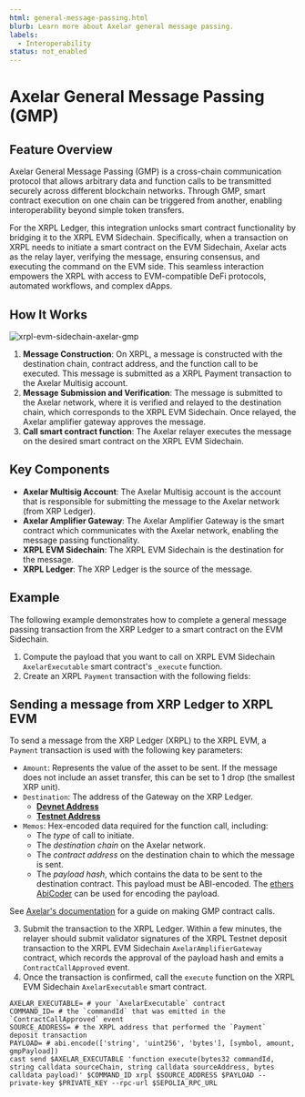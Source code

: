 ```yaml
---
html: general-message-passing.html
blurb: Learn more about Axelar general message passing.
labels:
  - Interoperability
status: not_enabled
---
```


# Axelar General Message Passing (GMP)

## Feature Overview

Axelar General Message Passing (GMP) is a cross-chain communication protocol that allows arbitrary data and function calls to be transmitted securely across different blockchain networks. Through GMP, smart contract execution on one chain can be triggered from another, enabling interoperability beyond simple token transfers.

For the XRPL Ledger, this integration unlocks smart contract functionality by bridging it to the XRPL EVM Sidechain. Specifically, when a transaction on XRPL needs to initiate a smart contract on the EVM Sidechain, Axelar acts as the relay layer, verifying the message, ensuring consensus, and executing the command on the EVM side. This seamless interaction empowers the XRPL with access to EVM-compatible DeFi protocols, automated workflows, and complex dApps.

## How It Works

![xrpl-evm-sidechain-axelar-gmp](./img/evm-sidechain-axelar-gmp.png)

1. **Message Construction**: On XRPL, a message is constructed with the destination chain, contract address, and the function call to be executed. This message is submitted as a XRPL Payment transaction to the Axelar Multisig account.
2. **Message Submission and Verification**: The message is submitted to the Axelar network, where it is verified and relayed to the destination chain, which corresponds to the XRPL EVM Sidechain. Once relayed, the Axelar amplifier gateway approves the message.
3. **Call smart contract function**: The Axelar relayer executes the message on the desired smart contract on the XRPL EVM Sidechain.

## Key Components

- **Axelar Multisig Account**: The Axelar Multisig account is the account that is responsible for submitting the message to the Axelar network (from XRP Ledger).
- **Axelar Amplifier Gateway**: The Axelar Amplifier Gateway is the smart contract which communicates with the Axelar network, enabling the message passing functionality.
- **XRPL EVM Sidechain**: The XRPL EVM Sidechain is the destination for the message.
- **XRPL Ledger**: The XRP Ledger is the source of the message.

## Example

The following example demonstrates how to complete a general message passing transaction from the XRP Ledger to a smart contract on the EVM Sidechain.

1. Compute the payload that you want to call on XRPL EVM Sidechain `AxelarExecutable` smart contract's `_execute` function.
2. Create an XRPL `Payment` transaction with the following fields:

## Sending a message from XRP Ledger to XRPL EVM

To send a message from the XRP Ledger (XRPL) to the XRPL EVM, a `Payment` transaction is used with the following key parameters:

- `Amount`: Represents the value of the asset to be sent. If the message does not include an asset transfer, this can be set to 1 drop (the smallest XRP unit).
- `Destination`: The address of the Gateway on the XRP Ledger.
  - [**Devnet Address**](https://github.com/axelarnetwork/axelar-contract-deployments/blob/main/axelar-chains-config/info/devnet-amplifier.json#L985)
  - [**Testnet Address**](https://github.com/axelarnetwork/axelar-contract-deployments/blob/main/axelar-chains-config/info/testnet.json#L2603)
- `Memos`: Hex-encoded data required for the function call, including:
  - The _type_ of call to initiate.
  - The _destination chain_ on the Axelar network.
  - The _contract address_ on the destination chain to which the message is sent.
  - The _payload hash_, which contains the data to be sent to the destination contract. This payload must be ABI-encoded. The [ethers AbiCoder](https://docs.ethers.org/v6/api/abi/abi-coder/#AbiCoder-encode) can be used for encoding the payload.

See [Axelar's documentation](https://github.com/axelarnetwork/axelar-contract-deployments/tree/main/xrpl#general-message-passing) for a guide on making GMP contract calls.


3. Submit the transaction to the XRPL Ledger. Within a few minutes, the relayer should submit validator signatures of the XRPL Testnet deposit transaction to the XRPL EVM Sidechain `AxelarAmplifierGateway` contract, which records the approval of the payload hash and emits a `ContractCallApproved` event.
4. Once the transaction is confirmed, call the `execute` function on the XRPL EVM Sidechain `AxelarExecutable` smart contract.

```
AXELAR_EXECUTABLE= # your `AxelarExecutable` contract
COMMAND_ID= # the `commandId` that was emitted in the `ContractCallApproved` event
SOURCE_ADDRESS= # the XRPL address that performed the `Payment` deposit transaction
PAYLOAD= # abi.encode(['string', 'uint256', 'bytes'], [symbol, amount, gmpPayload])
cast send $AXELAR_EXECUTABLE 'function execute(bytes32 commandId, string calldata sourceChain, string calldata sourceAddress, bytes calldata payload)' $COMMAND_ID xrpl $SOURCE_ADDRESS $PAYLOAD --private-key $PRIVATE_KEY --rpc-url $SEPOLIA_RPC_URL
```
